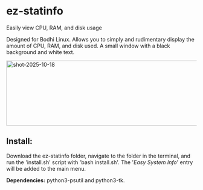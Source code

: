 # ez-statinfo
Easily view CPU, RAM, and disk usage

Designed for Bodhi Linux. Allows you to simply and rudimentary display the amount of CPU, RAM, and disk used. A small window with a black background and white text.

<img width="714" height="173" alt="shot-2025-10-18" src="https://github.com/user-attachments/assets/dffb382a-49ae-447b-ab46-3b3467272fa2" />


**Install:**
------------
Download the ez-statinfo folder, navigate to the folder in the terminal, and run the 'install.sh' script with 'bash install.sh'. The '_Easy System Info_' entry will be added to the main menu. 

**Dependencies:** python3-psutil and python3-tk.
